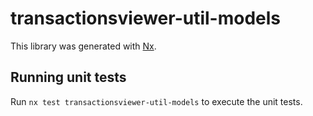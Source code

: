 # transactionsviewer-util-models

This library was generated with [Nx](https://nx.dev).

## Running unit tests

Run `nx test transactionsviewer-util-models` to execute the unit tests.
